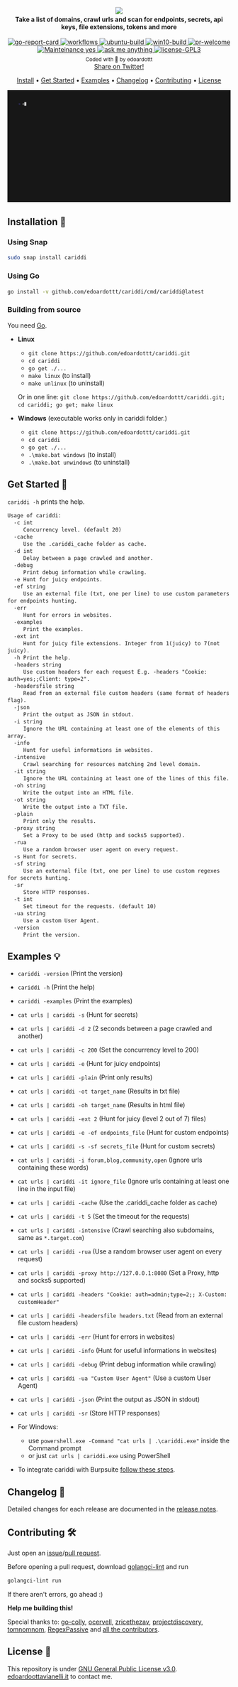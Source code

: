 <p align="center">
  <img src="https://github.com/edoardottt/images/blob/main/cariddi/logo.png"><br>
  <b>Take a list of domains, crawl urls and scan for endpoints, secrets, api keys, file extensions, tokens and more</b><br>
  <br>
  <!-- go-report-card -->
  <a href="https://goreportcard.com/report/github.com/edoardottt/cariddi">
    <img src="https://goreportcard.com/badge/github.com/edoardottt/cariddi" alt="go-report-card" />
  </a>
  <!-- workflows -->
  <a href="https://github.com/edoardottt/cariddi/actions">
    <img src="https://github.com/edoardottt/cariddi/workflows/Go/badge.svg?branch=main" alt="workflows" />
  </a>
  <!-- ubuntu-build -->
  <a href="https://edoardoottavianelli.it">
    <img src="https://github.com/edoardottt/images/blob/main/cariddi/ubuntu-build.svg" alt="ubuntu-build" />
  </a>
  <!-- win10-build -->
  <a href="https://edoardoottavianelli.it">
    <img src="https://github.com/edoardottt/images/blob/main/cariddi/win10.svg" alt="win10-build" />
  </a>
  <!-- pr-welcome -->
  <a href="https://edoardoottavianelli.it">
    <img src="https://github.com/edoardottt/images/blob/main/cariddi/pr-welcome.svg" alt="pr-welcome" />
  </a>

  <br>
  
  <!-- mainteinance -->
  <a href="https://edoardoottavianelli.it">
    <img src="https://github.com/edoardottt/images/blob/main/cariddi/maintained-yes.svg" alt="Mainteinance yes" />
  </a>
  <!-- ask-me-anything -->
  <a href="https://edoardoottavianelli.it">
    <img src="https://github.com/edoardottt/images/blob/main/cariddi/ask-me-anything.svg" alt="ask me anything" />
  </a>
  <!-- license GPLv3.0 -->
  <a href="https://github.com/edoardottt/cariddi/blob/master/LICENSE">
    <img src="https://github.com/edoardottt/images/blob/main/cariddi/license-GPL3.svg" alt="license-GPL3" />
  </a>
  <br>
  <sub>
    Coded with 💙 by edoardottt
  </sub>
  <br>
  <!--Tweet button-->
  <a href="https://twitter.com/intent/tweet?url=https://github.com/edoardottt/cariddi&text=Take%20a%20list%20of%20domains,%20crawl%20urls%20and%20scan%20for%20endpoints,%20secrets,%20api%20keys,%20file%20extensions,%20tokens%20and%20more...%20%23network%20%23security%20%23infosec%20%23oss%20%23github%20%23bugbounty%20%23linux" target="_blank">Share on Twitter!
  </a>
</p>
<p align="center">
  <a href="#installation-">Install</a> •
  <a href="#get-started-">Get Started</a> •
  <a href="#examples-">Examples</a> •
  <a href="#changelog-">Changelog</a> •
  <a href="#contributing-">Contributing</a> •
  <a href="#license-">License</a>
</p>

<!--[![asciicast](https://asciinema.org/a/415989.svg)](https://asciinema.org/a/415989)-->

<p align="center">
  <img src="https://github.com/edoardottt/images/blob/main/cariddi/cariddi.gif">
</p>

Installation 📡
----------

### Using Snap

```bash
sudo snap install cariddi
```

### Using Go

```bash
go install -v github.com/edoardottt/cariddi/cmd/cariddi@latest
```

### Building from source

You need [Go](https://golang.org/).

- **Linux**

  - `git clone https://github.com/edoardottt/cariddi.git`
  - `cd cariddi`
  - `go get ./...`
  - `make linux` (to install)
  - `make unlinux` (to uninstall)

  Or in one line: `git clone https://github.com/edoardottt/cariddi.git; cd cariddi; go get; make linux`

- **Windows** (executable works only in cariddi folder.)

  - `git clone https://github.com/edoardottt/cariddi.git`
  - `cd cariddi`
  - `go get ./...`
  - `.\make.bat windows` (to install)
  - `.\make.bat unwindows` (to uninstall)

Get Started 🎉
----------

`cariddi -h` prints the help.

```
Usage of cariddi:
  -c int
     Concurrency level. (default 20)
  -cache
     Use the .cariddi_cache folder as cache.
  -d int
     Delay between a page crawled and another.
  -debug
     Print debug information while crawling.
  -e Hunt for juicy endpoints.
  -ef string
     Use an external file (txt, one per line) to use custom parameters for endpoints hunting.
  -err
     Hunt for errors in websites.
  -examples
     Print the examples.
  -ext int
     Hunt for juicy file extensions. Integer from 1(juicy) to 7(not juicy).
  -h Print the help.
  -headers string
     Use custom headers for each request E.g. -headers "Cookie: auth=yes;;Client: type=2".
  -headersfile string
     Read from an external file custom headers (same format of headers flag).
  -json
     Print the output as JSON in stdout.
  -i string
     Ignore the URL containing at least one of the elements of this array.
  -info
     Hunt for useful informations in websites.
  -intensive
     Crawl searching for resources matching 2nd level domain.
  -it string
     Ignore the URL containing at least one of the lines of this file.
  -oh string
     Write the output into an HTML file.
  -ot string
     Write the output into a TXT file.
  -plain
     Print only the results.
  -proxy string
     Set a Proxy to be used (http and socks5 supported).
  -rua
     Use a random browser user agent on every request.
  -s Hunt for secrets.
  -sf string
     Use an external file (txt, one per line) to use custom regexes for secrets hunting.
  -sr
     Store HTTP responses.
  -t int
     Set timeout for the requests. (default 10)
  -ua string
     Use a custom User Agent.
  -version
     Print the version.
```

Examples 💡
----------

- `cariddi -version` (Print the version)
- `cariddi -h` (Print the help)
- `cariddi -examples` (Print the examples)
- `cat urls | cariddi -s` (Hunt for secrets)
- `cat urls | cariddi -d 2` (2 seconds between a page crawled and another)
- `cat urls | cariddi -c 200` (Set the concurrency level to 200)
- `cat urls | cariddi -e` (Hunt for juicy endpoints)
- `cat urls | cariddi -plain` (Print only results)
- `cat urls | cariddi -ot target_name` (Results in txt file)
- `cat urls | cariddi -oh target_name` (Results in html file)
- `cat urls | cariddi -ext 2` (Hunt for juicy (level 2 out of 7) files)
- `cat urls | cariddi -e -ef endpoints_file` (Hunt for custom endpoints)
- `cat urls | cariddi -s -sf secrets_file` (Hunt for custom secrets)
- `cat urls | cariddi -i forum,blog,community,open` (Ignore urls containing these words)
- `cat urls | cariddi -it ignore_file` (Ignore urls containing at least one line in the input file)
- `cat urls | cariddi -cache` (Use the .cariddi_cache folder as cache)
- `cat urls | cariddi -t 5` (Set the timeout for the requests)
- `cat urls | cariddi -intensive` (Crawl searching also subdomains, same as `*.target.com`)
- `cat urls | cariddi -rua` (Use a random browser user agent on every request)
- `cat urls | cariddi -proxy http://127.0.0.1:8080` (Set a Proxy, http and socks5 supported)
- `cat urls | cariddi -headers "Cookie: auth=admin;type=2;; X-Custom: customHeader"`
- `cat urls | cariddi -headersfile headers.txt` (Read from an external file custom headers)
- `cat urls | cariddi -err` (Hunt for errors in websites)
- `cat urls | cariddi -info` (Hunt for useful informations in websites)
- `cat urls | cariddi -debug` (Print debug information while crawling)
- `cat urls | cariddi -ua "Custom User Agent"` (Use a custom User Agent)
- `cat urls | cariddi -json` (Print the output as JSON in stdout)
- `cat urls | cariddi -sr` (Store HTTP responses)

- For Windows:
  - use `powershell.exe -Command "cat urls | .\cariddi.exe"` inside the Command prompt
  - or just `cat urls | cariddi.exe` using PowerShell

- To integrate cariddi with Burpsuite [follow these steps](https://github.com/edoardottt/cariddi/wiki/BurpSuite-Integration).

Changelog 📌
-------

Detailed changes for each release are documented in the [release notes](https://github.com/edoardottt/cariddi/releases).

Contributing 🛠
-------

Just open an [issue](https://github.com/edoardottt/cariddi/issues)/[pull request](https://github.com/edoardottt/cariddi/pulls).

Before opening a pull request, download [golangci-lint](https://golangci-lint.run/usage/install/) and run

```bash
golangci-lint run
```

If there aren't errors, go ahead :)

**Help me building this!**

Special thanks to: [go-colly](http://go-colly.org/), [ocervell](https://github.com/ocervell), [zricethezav](https://github.com/zricethezav/gitleaks/blob/master/config/default.go), [projectdiscovery](https://github.com/projectdiscovery/nuclei-templates/tree/master/file/keys), [tomnomnom](https://github.com/tomnomnom/gf/tree/master/examples), [RegexPassive](https://github.com/hahwul/RegexPassive) and [all the contributors](https://github.com/edoardottt/cariddi/wiki/Contributors).

License 📝
-------

This repository is under [GNU General Public License v3.0](https://github.com/edoardottt/cariddi/blob/main/LICENSE).  
[edoardoottavianelli.it](https://www.edoardoottavianelli.it) to contact me.
